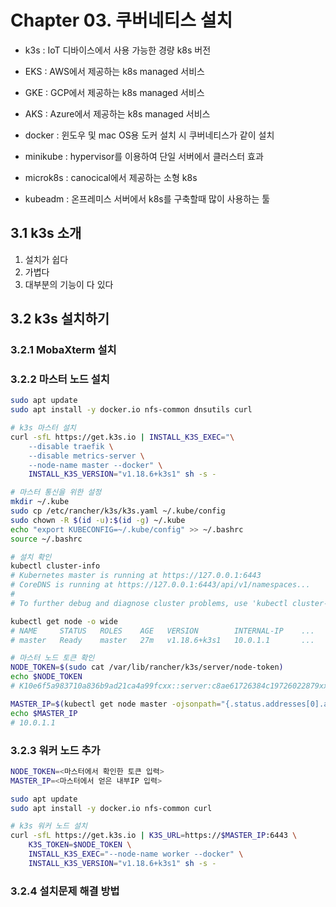 # Chapter 03. 쿠버네티스 설치

- k3s : IoT 디바이스에서 사용 가능한 경량 k8s 버전

- EKS : AWS에서 제공하는 k8s managed 서비스
- GKE : GCP에서 제공하는 k8s managed 서비스
- AKS : Azure에서 제공하는 k8s managed 서비스
- docker : 윈도우 및 mac OS용 도커 설치 시 쿠버네티스가 같이 설치
- minikube : hypervisor를 이용하여 단일 서버에서 클러스터 효과
- microk8s : canocical에서 제공하는 소형 k8s
- kubeadm : 온프레미스 서버에서 k8s를 구축할때 많이 사용하는 툴


## 3.1 k3s 소개
1. 설치가 쉽다
2. 가볍다
3. 대부분의 기능이 다 있다

## 3.2 k3s 설치하기

### 3.2.1 MobaXterm 설치

### 3.2.2 마스터 노드 설치
```bash
sudo apt update
sudo apt install -y docker.io nfs-common dnsutils curl

# k3s 마스터 설치
curl -sfL https://get.k3s.io | INSTALL_K3S_EXEC="\
    --disable traefik \
    --disable metrics-server \
    --node-name master --docker" \
    INSTALL_K3S_VERSION="v1.18.6+k3s1" sh -s -

# 마스터 통신을 위한 설정
mkdir ~/.kube
sudo cp /etc/rancher/k3s/k3s.yaml ~/.kube/config
sudo chown -R $(id -u):$(id -g) ~/.kube
echo "export KUBECONFIG=~/.kube/config" >> ~/.bashrc
source ~/.bashrc

# 설치 확인
kubectl cluster-info
# Kubernetes master is running at https://127.0.0.1:6443
# CoreDNS is running at https://127.0.0.1:6443/api/v1/namespaces...
# 
# To further debug and diagnose cluster problems, use 'kubectl cluster-info dump'.

kubectl get node -o wide
# NAME     STATUS   ROLES    AGE   VERSION        INTERNAL-IP    ...
# master   Ready    master   27m   v1.18.6+k3s1   10.0.1.1       ...
```

```bash
# 마스터 노드 토큰 확인
NODE_TOKEN=$(sudo cat /var/lib/rancher/k3s/server/node-token)
echo $NODE_TOKEN
# K10e6f5a983710a836b9ad21ca4a99fcxx::server:c8ae61726384c19726022879xx

MASTER_IP=$(kubectl get node master -ojsonpath="{.status.addresses[0].address}")
echo $MASTER_IP
# 10.0.1.1
```

### 3.2.3 워커 노드 추가

```bash
NODE_TOKEN=<마스터에서 확인한 토큰 입력>
MASTER_IP=<마스터에서 얻은 내부IP 입력>

sudo apt update
sudo apt install -y docker.io nfs-common curl

# k3s 워커 노드 설치
curl -sfL https://get.k3s.io | K3S_URL=https://$MASTER_IP:6443 \
    K3S_TOKEN=$NODE_TOKEN \
    INSTALL_K3S_EXEC="--node-name worker --docker" \
    INSTALL_K3S_VERSION="v1.18.6+k3s1" sh -s -
```

### 3.2.4 설치문제 해결 방법